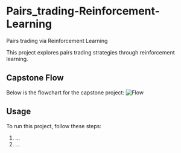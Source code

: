 # Pairs_trading-Reinforcement-Learning
Pairs trading via Reinforcement Learning

This project explores pairs trading strategies through reinforcement learning.

## Capstone Flow
Below is the flowchart for the capstone project:
![Flow](./flow.jpeg)

## Usage
To run this project, follow these steps:
1. ...
2. ...
